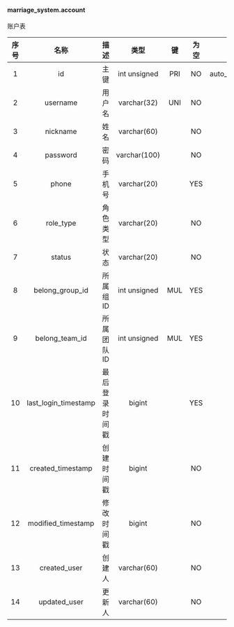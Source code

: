 #### marriage_system.account 
账户表

| 序号 | 名称 | 描述 | 类型 | 键 | 为空 | 额外 | 默认值 |
| :--: | :--: | :--: | :--: | :--: | :--: | :--: | :--: |
| 1 | id | 主键 | int unsigned | PRI | NO | auto_increment |  |
| 2 | username | 用户名 | varchar(32) | UNI | NO |  |  |
| 3 | nickname | 姓名 | varchar(60) |  | NO |  |  |
| 4 | password | 密码 | varchar(100) |  | NO |  |  |
| 5 | phone | 手机号 | varchar(20) |  | YES |  |  |
| 6 | role_type | 角色类型 | varchar(20) |  | NO |  | employee |
| 7 | status | 状态 | varchar(20) |  | NO |  | enabled |
| 8 | belong_group_id | 所属组ID | int unsigned | MUL | YES |  |  |
| 9 | belong_team_id | 所属团队ID | int unsigned | MUL | YES |  |  |
| 10 | last_login_timestamp | 最后登录时间戳 | bigint |  | YES |  |  |
| 11 | created_timestamp | 创建时间戳 | bigint |  | NO |  |  |
| 12 | modified_timestamp | 修改时间戳 | bigint |  | NO |  |  |
| 13 | created_user | 创建人 | varchar(60) |  | NO |  |  |
| 14 | updated_user | 更新人 | varchar(60) |  | NO |  |  |
